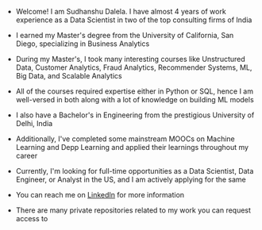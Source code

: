- Welcome! I am Sudhanshu Dalela. I have almost 4 years of work experience as a Data Scientist in two of the top consulting firms of India
- I earned my Master's degree from the University of California, San Diego, specializing in Business Analytics
- During my Master's, I took many interesting courses like Unstructured Data, Customer Analytics, Fraud Analytics, Recommender Systems, ML, Big Data, and Scalable Analytics
- All of the courses required expertise either in Python or SQL, hence I am well-versed in both along with a lot of knowledge on building ML models
- I also have a Bachelor's in Engineering from the prestigious University of Delhi, India
- Additionally, I've completed some mainstream MOOCs on Machine Learning and Depp Learning and applied their learnings throughout my career

- Currently, I'm looking for full-time opportunities as a Data Scientist, Data Engineer, or Analyst in the US, and I am actively applying for the same
- You can reach me on [LinkedIn](https://www.linkedin.com/in/sudhanshudalela/) for more information
- There are many private repositories related to my work you can request access to

<!---
sudhanshudalela/sudhanshudalela is a ✨ special ✨ repository because its `README.md` (this file) appears on your GitHub profile.
You can click the Preview link to take a look at your changes.
--->
